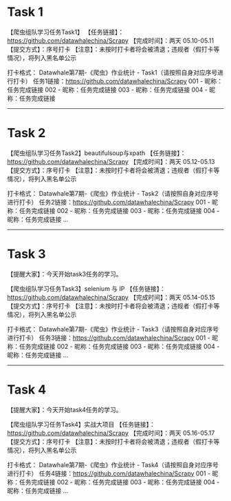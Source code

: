 # Task 1

【爬虫组队学习任务Task1】
【任务链接】：https://github.com/datawhalechina/Scrapy
【完成时间】：两天 05.10-05.11
【提交方式】：序号打卡 
【注意】：未按时打卡者将会被清退；违规者（假打卡等情况），将列入黑名单公示

打卡格式：
Datawhale第7期-《爬虫》作业统计 - Task1（请按照自身对应序号进行打卡）
任务1链接：https://github.com/datawhalechina/Scrapy
001 - 昵称：任务完成链接
002 - 昵称：任务完成链接
003 - 昵称：任务完成链接
004 - 昵称：任务完成链接

------

# Task 2

【爬虫组队学习任务Task2】beautifulsoup与xpath
【任务链接】：https://github.com/datawhalechina/Scrapy
【完成时间】：两天 05.12-05.13
【提交方式】：序号打卡 
【注意】：未按时打卡者将会被清退；违规者（假打卡等情况），将列入黑名单公示

打卡格式：
Datawhale第7期-《爬虫》作业统计 - Task2（请按照自身对应序号进行打卡）
任务2链接：https://github.com/datawhalechina/Scrapy
001 - 昵称：任务完成链接
002 - 昵称：任务完成链接
003 - 昵称：任务完成链接
004 - 昵称：任务完成链接
...

------

# Task 3

【提醒大家】：今天开始task3任务的学习。

【爬虫组队学习任务Task3】selenium 与 IP
【任务链接】：https://github.com/datawhalechina/Scrapy
【完成时间】：两天 05.14-05.15
【提交方式】：序号打卡 
【注意】：未按时打卡者将会被清退；违规者（假打卡等情况），将列入黑名单公示

打卡格式：
Datawhale第7期-《爬虫》作业统计 - Task3（请按照自身对应序号进行打卡）
任务3链接：https://github.com/datawhalechina/Scrapy
001 - 昵称：任务完成链接
002 - 昵称：任务完成链接
003 - 昵称：任务完成链接
004 - 昵称：任务完成链接
...

------

# Task 4

【提醒大家】：今天开始task4任务的学习。

【爬虫组队学习任务Task4】实战大项目
【任务链接】：https://github.com/datawhalechina/Scrapy
【完成时间】：两天 05.16-05.17
【提交方式】：序号打卡 
【注意】：未按时打卡者将会被清退；违规者（假打卡等情况），将列入黑名单公示

打卡格式：
Datawhale第7期-《爬虫》作业统计 - Task4（请按照自身对应序号进行打卡）
任务4链接：https://github.com/datawhalechina/Scrapy
001 - 昵称：任务完成链接
002 - 昵称：任务完成链接
003 - 昵称：任务完成链接
004 - 昵称：任务完成链接
...